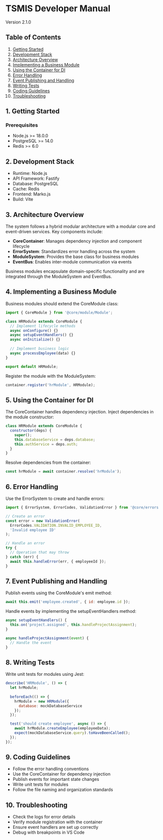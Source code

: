 # TSMIS Developer Manual 
Version 2.1.0

## Table of Contents
1. [Getting Started](#1-getting-started)
2. [Development Stack](#2-development-stack)
3. [Architecture Overview](#3-architecture-overview) 
4. [Implementing a Business Module](#4-implementing-a-business-module)
5. [Using the Container for DI](#5-using-the-container-for-di)
6. [Error Handling](#6-error-handling)
7. [Event Publishing and Handling](#7-event-publishing-and-handling)
8. [Writing Tests](#8-writing-tests)
9. [Coding Guidelines](#9-coding-guidelines)
10. [Troubleshooting](#10-troubleshooting)

## 1. Getting Started

### Prerequisites
- Node.js >= 18.0.0
- PostgreSQL >= 14.0
- Redis >= 6.0

## 2. Development Stack
- Runtime: Node.js
- API Framework: Fastify 
- Database: PostgreSQL
- Cache: Redis
- Frontend: Marko.js
- Build: Vite

## 3. Architecture Overview
The system follows a hybrid modular architecture with a modular core and event-driven services. Key components include:

- **CoreContainer**: Manages dependency injection and component lifecycle
- **ErrorSystem**: Standardizes error handling across the system
- **ModuleSystem**: Provides the base class for business modules
- **EventBus**: Enables inter-module communication via events

Business modules encapsulate domain-specific functionality and are integrated through the ModuleSystem and EventBus.

## 4. Implementing a Business Module
Business modules should extend the CoreModule class:

```javascript
import { CoreModule } from '@core/module/Module';

class HRModule extends CoreModule {
  // Implement lifecycle methods
  async onConfigure() {}
  async setupEventHandlers() {}
  async onInitialize() {}
  
  // Implement business logic
  async processEmployee(data) {}
}

export default HRModule;
```

Register the module with the ModuleSystem:

```javascript
container.register('hrModule', HRModule);
```

## 5. Using the Container for DI
The CoreContainer handles dependency injection. Inject dependencies in the module constructor:

```javascript
class HRModule extends CoreModule {
  constructor(deps) {
    super();
    this.databaseService = deps.database;
    this.authService = deps.auth;
  }
}
```

Resolve dependencies from the container:

```javascript
const hrModule = await container.resolve('hrModule');
```

## 6. Error Handling
Use the ErrorSystem to create and handle errors:

```javascript
import { ErrorSystem, ErrorCodes, ValidationError } from '@core/errors';

// Create an error
const error = new ValidationError(
  ErrorCodes.VALIDATION.INVALID_EMPLOYEE_ID,
  'Invalid employee ID'
);

// Handle an error
try {
  // Operation that may throw
} catch (err) {
  await this.handleError(err, { employeeId });
}
```

## 7. Event Publishing and Handling
Publish events using the CoreModule's emit method:

```javascript
await this.emit('employee.created', { id: employee.id });
```

Handle events by implementing the setupEventHandlers method:

```javascript
async setupEventHandlers() {
  this.on('project.assigned', this.handleProjectAssignment);  
}

async handleProjectAssignment(event) {
  // Handle the event
}
```

## 8. Writing Tests
Write unit tests for modules using Jest:

```javascript
describe('HRModule', () => {
  let hrModule;
  
  beforeEach(() => {
    hrModule = new HRModule({
      database: mockDatabaseService
    });
  });

  test('should create employee', async () => {
    await hrModule.createEmployee(employeeData);
    expect(mockDatabaseService.query).toHaveBeenCalled();
  });
});
```

## 9. Coding Guidelines
- Follow the error handling conventions
- Use the CoreContainer for dependency injection
- Publish events for important state changes
- Write unit tests for modules
- Follow the file naming and organization standards

## 10. Troubleshooting
- Check the logs for error details
- Verify module registration with the container
- Ensure event handlers are set up correctly
- Debug with breakpoints in VS Code